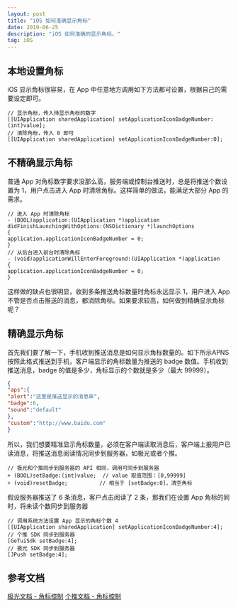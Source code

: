 ```yaml
---
layout: post
title: "iOS 如何准确显示角标"
date: 2019-06-25 
description: "iOS 如何准确的显示角标。"
tag: iOS 
--- 
```


## 本地设置角标

iOS 显示角标很容易，在 App 中任意地方调用如下方法都可设置，根据自己的需要设定即可。

```objc
// 显示角标，传入待显示角标的数字
[[UIApplication sharedApplication] setApplicationIconBadgeNumber:(int)value];
// 清除角标，传入 0 即可
[[UIApplication sharedApplication] setApplicationIconBadgeNumber:0]; 
```

## 不精确显示角标

普通 App 对角标数字要求没那么高，服务端或控制台推送时，总是将推送个数设置为 1，用户点击进入 App 时清除角标。这样简单的做法，能满足大部分 App 的需求。

```objc
// 进入 App 时清除角标
- (BOOL)application:(UIApplication *)application didFinishLaunchingWithOptions:(NSDictionary *)launchOptions
{
application.applicationIconBadgeNumber = 0;
}
// 从后台进入前台时清除角标
- (void)applicationWillEnterForeground:(UIApplication *)application
{
application.applicationIconBadgeNumber = 0;
}
```

这样做的缺点也很明显，收到多条推送角标数量时角标永远显示 1，用户进入 App 不管是否点击推送的消息，都消除角标。如果要求较高，如何做到精确显示角标呢？

## 精确显示角标

首先我们要了解一下，手机收到推送消息是如何显示角标数量的。如下所示APNS 按照此格式推送到手机，客户端显示的角标数量为推送的 badge 数值。手机收到推送消息，badge 的值是多少，角标显示的个数就是多少（最大 99999）。

```json
{
"aps":{
"alert":"这里是推送显示的消息串",
"badge":6,
"sound":"default"
},
"custom":"http://www.baidu.com"
}
```

所以，我们想要精准显示角标数量，必须在客户端读取消息后，客户端上报用户已读消息，将推送消息阅读情况同步到服务器，如极光或者个推。

```objc
// 极光和个推同步到服务器的 API 相同，调用可同步到服务器
+ (BOOL)setBadge:(int)value;  // value 取值范围：[0,99999]
+ (void)resetBadge;          // 相当于 [setBadge:0]，清空角标
```

假设服务器推送了 6 条消息，客户点击阅读了 2 条，那我们在设置 App 角标的同时，将未读个数同步到服务器

```objc
// 调用系统方法设置 App 显示的角标个数 4
[[UIApplication sharedApplication] setApplicationIconBadgeNumber:4];
// 个推 SDK 同步到服务器
[GeTuiSdk setBadge:4];
// 极光 SDK 同步到服务器
[JPush setBadge:4];
```

## 参考文档

[极光文档 - 角标控制](https://community.jiguang.cn/t/topic/13924)
[个推文档 - 角标控制](http://docs.getui.com/getui/mobile/ios/api/)
